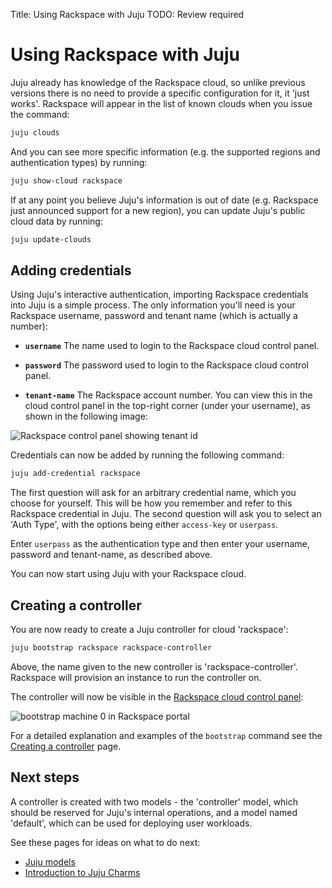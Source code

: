 Title: Using Rackspace with Juju
TODO:  Review required

# Using Rackspace with Juju

Juju already has knowledge of the Rackspace cloud, so unlike previous versions there
is no need to provide a specific configuration for it, it 'just works'. Rackspace
will appear in the list of known clouds when you issue the command:

```bash
juju clouds
```
And you can see more specific information (e.g. the supported regions and
authentication types) by running:

```bash
juju show-cloud rackspace
```
If at any point you believe Juju's information is out of date (e.g. Rackspace just
announced support for a new region), you can update Juju's public cloud data by
running:

```bash
juju update-clouds
```

## Adding credentials

Using Juju's interactive authentication, importing Rackspace credentials into
Juju is a simple process. The only information you'll need is your Rackspace
username, password and tenant name (which is actually a number):

 - **`username`** The name used to login to the Rackspace cloud control panel.

 - **`password`** The password used to login to the Rackspace cloud
   control panel.

 - **`tenant-name`** The Rackspace account number. You can view this in
    the cloud control panel in the top-right corner (under your username), as
    shown in the following image:

![Rackspace control panel showing tenant id](./media/config-rackspace_tenant_id.png)


Credentials can now be added by running the following command:

```bash
juju add-credential rackspace
```

The first question will ask for an arbitrary credential name, which you choose
for yourself. This will be how you remember and refer to this Rackspace
credential in Juju. The second question will ask you to select an 'Auth Type',
with the options being either `access-key` or `userpass`.

Enter `userpass` as the authentication type and then enter your username,
password and tenant-name, as described above.

You can now start using Juju with your Rackspace cloud.

## Creating a controller

You are now ready to create a Juju controller for cloud 'rackspace':

```bash
juju bootstrap rackspace rackspace-controller
```

Above, the name given to the new controller is 'rackspace-controller'.
Rackspace will provision an instance to run the controller on.

The controller will now be visible in the
[Rackspace cloud control panel][rscontrolpanel]:

![bootstrap machine 0 in Rackspace portal](./media/config-rackspace_portal-machine_0.png)

For a detailed explanation and examples of the `bootstrap` command see the
[Creating a controller][controllers-creating] page.

## Next steps

A controller is created with two models - the 'controller' model, which
should be reserved for Juju's internal operations, and a model named
'default', which can be used for deploying user workloads.

See these pages for ideas on what to do next:

 - [Juju models][models]
 - [Introduction to Juju Charms][charms]


<!-- LINKS -->

[controllers-creating]: ./controllers-creating.md
[rscontrolpanel]: https://mycloud.rackspace.com
[models]: ./models.md
[charms]: ./charms.md
